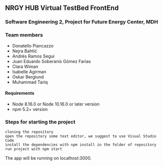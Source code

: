 ## NRGY HUB Virtual TestBed FrontEnd 

### Software Engineering 2, Project for Future Energy Center, MDH

### Team members
  - Donatello Piancazzo 
  - Nejra Bahtić 
  - Andrés Ramos Segui
  - Juan Eduardo Soberanis Gómez Farías
  - Clara Wiman
  - Isabelle Agirman
  - Oskar Berglund
  - Muhammad Tariq
  
#### Requirements
- Node 8.16.0 or Node 10.16.0 or later version
- npm 5.2+ version

### Steps for starting the project
  ```
  cloning the repository 
  open the repository some text editor, we suggest to use Visual Studio Code
  install the dependencies with npm install in the folder of repository
  run project with npm start 
  ```
The app will be running on localhost:3000.
